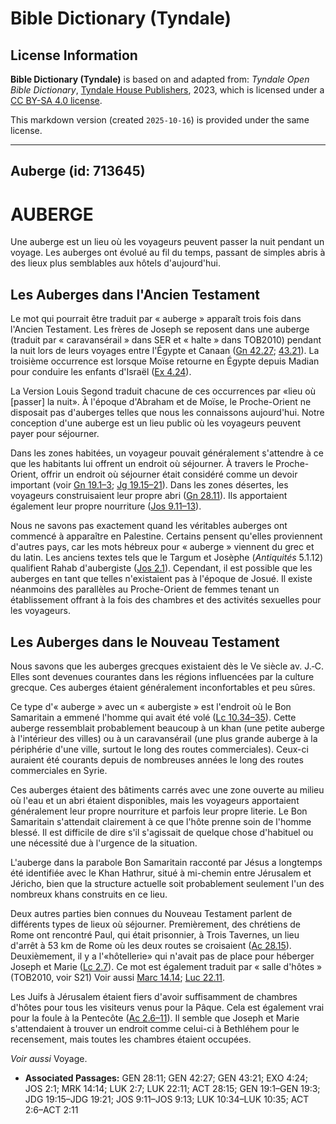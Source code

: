 # Bible Dictionary (Tyndale)

## License Information

**Bible Dictionary (Tyndale)** is based on and adapted from: _Tyndale Open Bible Dictionary_, [Tyndale House Publishers](https://tyndaleopenresources.com/), 2023, which is licensed under a [CC BY-SA 4.0 license](https://creativecommons.org/licenses/by-sa/4.0/legalcode.en).

This markdown version (created `2025-10-16`) is provided under the same license.



--------------------------------

## Auberge (id: 713645)

AUBERGE
=======

Une auberge est un lieu où les voyageurs peuvent passer la nuit pendant un voyage. Les auberges ont évolué au fil du temps, passant de simples abris à des lieux plus semblables aux hôtels d'aujourd'hui.

Les Auberges dans l'Ancien Testament
------------------------------------

Le mot qui pourrait être traduit par « auberge » apparaît trois fois dans l'Ancien Testament. Les frères de Joseph se reposent dans une auberge (traduit par « caravansérail » dans SER et « halte » dans TOB2010\) pendant la nuit lors de leurs voyages entre l'Égypte et Canaan ([Gn 42\.27](https://ref.ly/Gen42:27); [43\.21](https://ref.ly/Gen43:21)). La troisième occurrence est lorsque Moïse retourne en Égypte depuis Madian pour conduire les enfants d'Israël ([Ex 4\.24](https://ref.ly/Exod4:24)).

La Version Louis Segond traduit chacune de ces occurrences par «lieu où \[passer] la nuit». À l'époque d'Abraham et de Moïse, le Proche\-Orient ne disposait pas d'auberges telles que nous les connaissons aujourd'hui. Notre conception d'une auberge est un lieu public où les voyageurs peuvent payer pour séjourner.

Dans les zones habitées, un voyageur pouvait généralement s'attendre à ce que les habitants lui offrent un endroit où séjourner. À travers le Proche\-Orient, offrir un endroit où séjourner était considéré comme un devoir important (voir [Gn 19\.1–3](https://ref.ly/Gen19:1-Gen19:3); [Jg 19\.15–21](https://ref.ly/Judg19:15-Judg19:21)). Dans les zones désertes, les voyageurs construisaient leur propre abri ([Gn 28\.11](https://ref.ly/Gen28:11)). Ils apportaient également leur propre nourriture ([Jos 9\.11–13](https://ref.ly/Josh9:11-Josh9:13)).

Nous ne savons pas exactement quand les véritables auberges ont commencé à apparaître en Palestine. Certains pensent qu'elles proviennent d'autres pays, car les mots hébreux pour « auberge » viennent du grec et du latin. Les anciens textes tels que le Targum et Josèphe (*Antiquités* 5\.1\.12\) qualifient Rahab d'aubergiste ([Jos 2\.1](https://ref.ly/Josh2:1)). Cependant, il est possible que les auberges en tant que telles n'existaient pas à l'époque de Josué. Il existe néanmoins des parallèles au Proche\-Orient de femmes tenant un établissement offrant à la fois des chambres et des activités sexuelles pour les voyageurs.

Les Auberges dans le Nouveau Testament
--------------------------------------

Nous savons que les auberges grecques existaient dès le Ve siècle av. J.‑C. Elles sont devenues courantes dans les régions influencées par la culture grecque. Ces auberges étaient généralement inconfortables et peu sûres.

Ce type d'« auberge » avec un « aubergiste » est l'endroit où le Bon Samaritain a emmené l'homme qui avait été volé ([Lc 10\.34–35](https://ref.ly/Luke10:34-Luke10:35)). Cette auberge ressemblait probablement beaucoup à un khan (une petite auberge à l'intérieur des villes) ou à un caravansérail (une plus grande auberge à la périphérie d'une ville, surtout le long des routes commerciales). Ceux\-ci auraient été courants depuis de nombreuses années le long des routes commerciales en Syrie.

Ces auberges étaient des bâtiments carrés avec une zone ouverte au milieu où l'eau et un abri étaient disponibles, mais les voyageurs apportaient généralement leur propre nourriture et parfois leur propre literie. Le Bon Samaritain s'attendait clairement à ce que l'hôte prenne soin de l'homme blessé. Il est difficile de dire s'il s'agissait de quelque chose d'habituel ou une nécessité due à l'urgence de la situation.

L'auberge dans la parabole Bon Samaritain racconté par Jésus a longtemps été identifiée avec le Khan Hathrur, situé à mi\-chemin entre Jérusalem et Jéricho, bien que la structure actuelle soit probablement seulement l'un des nombreux khans construits en ce lieu.

Deux autres parties bien connues du Nouveau Testament parlent de différents types de lieux où séjourner. Premièrement, des chrétiens de Rome ont rencontré Paul, qui était prisonnier, à Trois Tavernes, un lieu d'arrêt à 53 km de Rome où les deux routes se croisaient ([Ac 28\.15](https://ref.ly/Acts28:15)). Deuxièmement, il y a l'«hôtellerie» qui n'avait pas de place pour héberger Joseph et Marie ([Lc 2\.7](https://ref.ly/Luke2:7)). Ce mot est également traduit par « salle d'hôtes » (TOB2010, voir S21\) Voir aussi [Marc 14\.14](https://ref.ly/Mark14:14); [Luc 22\.11](https://ref.ly/Luke22:11).

Les Juifs à Jérusalem étaient fiers d'avoir suffisamment de chambres d'hôtes pour tous les visiteurs venus pour la Pâque. Cela est également vrai pour la foule à la Pentecôte ([Ac 2\.6–11](https://ref.ly/Acts2:6-Acts2:11)). Il semble que Joseph et Marie s'attendaient à trouver un endroit comme celui\-ci à Bethléhem pour le recensement, mais toutes les chambres étaient occupées.

*Voir aussi* Voyage.

* **Associated Passages:** GEN 28:11; GEN 42:27; GEN 43:21; EXO 4:24; JOS 2:1; MRK 14:14; LUK 2:7; LUK 22:11; ACT 28:15; GEN 19:1–GEN 19:3; JDG 19:15–JDG 19:21; JOS 9:11–JOS 9:13; LUK 10:34–LUK 10:35; ACT 2:6–ACT 2:11

